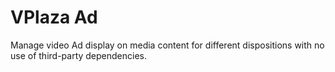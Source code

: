 # VPlaza Ad

Manage video Ad display on media content for different dispositions with no use of third-party dependencies.